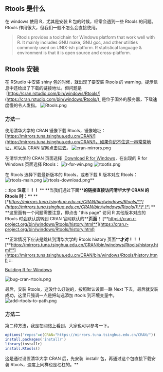 ## Rtools 是什么

在 windows 使用 R，尤其是安装 R 包的时候，经常会遇到一些 Rtools 的问题。Rtools 作用很大，但我们一般不怎么会直接使用。

> Rtools provides a toolchain for Windows platform that work well with R. It mainly includes GNU make, GNU gcc, and other utilities commonly used on UNIX-ish platform. R statistical language & environment is that it is open source and cross-platform.

## Rtools 安装

在 RStudio 中安装 shiny 包的时候，就出现了要安装 Rtools 的 warning，提示信息中还给出了下载的链接地址。但问题是  [https://cran.rstudio.com/bin/windows/Rtools/](https://cran.rstudio.com/bin/windows/Rtools/)  是位于国外的服务器，下载速度慢的令人发指。
![Rtools.png](https://cdn.nlark.com/yuque/0/2020/png/126032/1590377162275-c77ae6a3-91c4-4e5d-8605-2aa2d0bf68f1.png#align=left&display=inline&height=684&originHeight=684&originWidth=775&size=78376&status=done&style=none&width=775)

### 方法一

使用清华大学的 CRAN 镜像下载 Rtools，镜像地址：[https://mirrors.tuna.tsinghua.edu.cn/CRAN/](https://mirrors.tuna.tsinghua.edu.cn/CRAN/)，如果你记不住这一串常常地址，可以从 CRAN 官网点击进去。
![cran-mirrors.png](https://cdn.nlark.com/yuque/0/2020/png/126032/1590377963014-7ba95159-9f98-40ef-951b-7dfbc1a745e3.png#align=left&display=inline&height=550&originHeight=550&originWidth=1265&size=99115&status=done&style=none&width=1265)

在清华大学的 CRAN 页面选择  [Download R for Windows](https://mirrors.tuna.tsinghua.edu.cn/CRAN/bin/windows/)，在出现的 R for Windows 页面选择 Rtools：
![r-for-win.png](https://cdn.nlark.com/yuque/0/2020/png/126032/1590378374652-a951ae74-cf74-4f37-932c-5ceb5e16b403.png#align=left&display=inline&height=571&originHeight=571&originWidth=1244&size=100897&status=done&style=none&width=1244)
![rtootls.png](https://cdn.nlark.com/yuque/0/2020/png/126032/1590378321910-6c3ad2ed-b8d7-4c29-8d24-22228b62bc49.png#align=left&display=inline&height=571&originHeight=571&originWidth=1244&size=105077&status=done&style=none&width=1244)

在 Rtools 选择下载最新版本的 Rtools，或者下载 R 版本对应 Rtools：
![rtools-main.png](https://cdn.nlark.com/yuque/0/2020/png/126032/1590378749751-7383d259-d5bc-4bff-9e2d-5c2911333bff.png#align=left&display=inline&height=587&originHeight=587&originWidth=1244&size=114440&status=done&style=none&width=1244)
![rtools-download.png](https://cdn.nlark.com/yuque/0/2020/png/126032/1590378630208-b49ef88f-6e13-41fd-a52c-7b4d9fdc3f29.png#align=left&display=inline&height=611&originHeight=611&originWidth=1244&size=119245&status=done&style=none&width=1244)\*\*

:::tips
**注意！！！**
\*\*
**当我们通过下面\*\***的链接直接访问清华大学 CRAN 的 Rtools 时：\***\* **[**https://mirrors.tuna.tsinghua.edu.cn/CRAN/bin/windows/Rtools/**](https://mirrors.tuna.tsinghua.edu.cn/CRAN/bin/windows/Rtools/)\*\* \*\*
\*\*
**这里面有一个问题需要注意，即点击 "this page" 访问 R 其他版本对应的 Rtools 时会默认跳转到 CRAN 官网默认的\*\***页面！**
[**https://cran.r-project.org/bin/windows/Rtools/history.html**](https://cran.r-project.org/bin/windows/Rtools/history.html)

**正常情况下应该是跳转到清华大学的 Rtools history 页面\*\***才对！！！**
[**https://mirrors.tuna.tsinghua.edu.cn/CRAN/bin/windows/Rtools/history.html**](https://mirrors.tuna.tsinghua.edu.cn/CRAN/bin/windows/Rtools/history.html)
:::

[Building R for Windows](https://mirrors.tuna.tsinghua.edu.cn/CRAN/bin/windows/Rtools/history.html)

![bug-cran-rtools.png](https://cdn.nlark.com/yuque/0/2020/png/126032/1590384999723-97b57d62-49f8-4a82-8696-42cd8827bccf.png#align=left&display=inline&height=402&originHeight=402&originWidth=949&size=61596&status=done&style=none&width=949)

最后，安装 Rtools，这没什么好说的，按照默认设置一路 Next 下去，最后就安装成功，这里只强调一点是把勾选添加 rtools 到环境变量中。
![add-rtools-to-path.png](https://cdn.nlark.com/yuque/0/2020/png/126032/1590385563974-955f6bbb-36f3-4768-bfbf-cb7632c015dc.png#align=left&display=inline&height=398&originHeight=398&originWidth=513&size=22319&status=done&style=none&width=513)

### 方法二

第二种方法，我是在网络上看到，大家也可以参考一下。

```r
options("repos"=c(CRAN="https://mirrors.tuna.tsinghua.edu.cn/CRAN/"))
install.packages('installr')
library(installr)
install.Rtools()
```

这是通过设置清华大学 CRAN 后，先安装  installr 包，再通过这个包直接下载安装 Rtools，速度上同样也是杠杠的。\*\*
